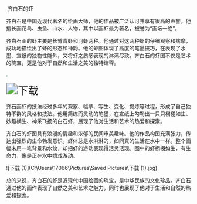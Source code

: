 ​                                                                齐白石的虾

​     齐白石是中国近现代著名的绘画大师，他的作品被广泛认可并享有很高的声誉。他擅长画花鸟、虫鱼、山水、人物，其中以画虾最为著名，被誉为“画坛一绝”。

​     齐白石画的虾主要是长臂青虾和河虾两种。他通过对这两种虾的仔细观察和揣摩，成功地描绘出了虾的形态和神韵。他的虾图体现了高度的笔墨技巧，在表现了水墨、宣纸的独物性能外，又将虾之质感表现的淋漓尽致。齐白石的虾图不仅是艺术的瑰宝，更是他对于自然和生活之美的独特诠释。

​    <img src="C:\Users\17066\Pictures\Saved Pictures\1946359618_1932377503.jpg" style="zoom: 25%;" />

<img src="C:\Users\17066\Pictures\Saved Pictures\下载.jpg" alt="下载" style="zoom:200%;" />

​        齐石画虾的技法经过多年的观察、临摹、写生、变化、提炼等过程，形成了自己独特不群的风格和技法。他用简练而灵动的笔墨，在宣纸上勾勒出一只只栩栩如生、妙趣横生、神采飞扬的白石虾，展现了他对生活和艺术的热爱和探索。

​         齐白石的虾图具有浪漫的情趣和浓郁的民间审美趣味。他的作品构图充满张力，传达出强烈的生命勃发意识。虾体总是水淋淋的，如同真的生活在水中一样。整个画幅未用一笔背景和水纹，却把虾的游动表现得活灵活现。图中的虾栩栩如生，有生命力，像是正在水中嬉戏游动。

![下载 (1)](C:\Users\17066\Pictures\Saved Pictures\下载 (1).jpg)

​      总的来说，齐白石的虾是近现代中国绘画的瑰宝，是中华民族的文化珍品。齐白石通过他的画作表现了自然之美和艺术之魅力，同时也展现了他对于生活和自然的热爱和探索。